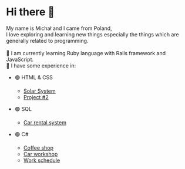 # Hi there 👋 
  My name is Michał and I came from Poland, \
  I love exploring and learning new things especially the things which are generally related to programming. \
   \
 🌱 I am currently learning Ruby language with Rails framework and JavaScript. \
 🧩 I have some experience in:
* 🟢 HTML & CSS 
	* [Solar System](https://www.manticore.uni.lodz.pl/~mkasperk/)
	* [Project #2 ](https://www.manticore.uni.lodz.pl/~mkasperk/)

* 🟢 SQL
	* [Car rental system](https://github.com/Michal0002/SQL-car-rental-system)
* 🟢 C#
	* [Coffee shop](https://github.com/Michal0002/Csharp-coffee-shop)		
	* [Car workshop](https://github.com/Michal0002/Csharp-car-workshop)
	* [Work schedule](https://github.com/Michal0002/Csharp-work-schedule)


